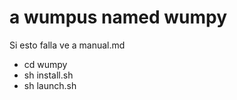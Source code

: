 a wumpus named wumpy
======

Si esto falla ve a manual.md

- cd wumpy
- sh install.sh
- sh launch.sh


